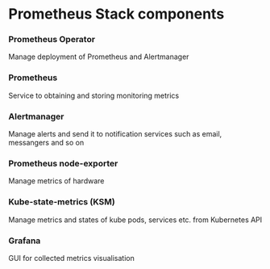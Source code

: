 # Prometheus Stack components
### Prometheus Operator

Manage deployment of Prometheus and Alertmanager

### Prometheus 
Service to obtaining and storing monitoring metrics

### Alertmanager
Manage alerts and send it to notification services such as email, messangers and so on

### Prometheus node-exporter 
Manage metrics of hardware

### Kube-state-metrics (KSM)
Manage metrics and states of kube pods, services etc. from Kubernetes API 

### Grafana
GUI for collected metrics visualisation